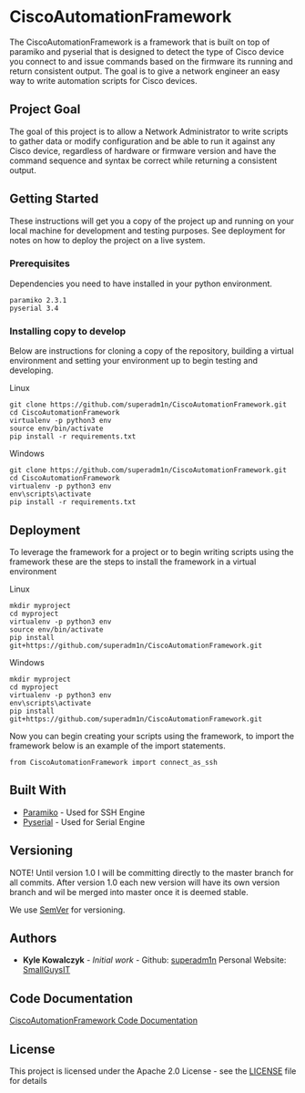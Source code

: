 # CiscoAutomationFramework

The CiscoAutomationFramework is a framework that is built on top of paramiko and pyserial that is designed to detect the type of Cisco device you connect to and issue commands based on the firmware its running and return consistent output. The goal is to give a network engineer an easy way to write automation scripts for Cisco devices.

## Project Goal

The goal of this project is to allow a Network Administrator to write scripts to gather data or modify configuration and be able to  run it against any Cisco device, regardless of hardware or firmware version and have the command sequence and syntax be correct while returning a consistent output.

## Getting Started

These instructions will get you a copy of the project up and running on your local machine for development and testing purposes. See deployment for notes on how to deploy the project on a live system.

### Prerequisites

Dependencies you need to have installed in your python environment.

```
paramiko 2.3.1
pyserial 3.4
```

### Installing copy to develop

Below are instructions for cloning a copy of the repository, building a virtual environment and setting your environment up to begin testing and developing.

Linux
```
git clone https://github.com/superadm1n/CiscoAutomationFramework.git
cd CiscoAutomationFramework
virtualenv -p python3 env
source env/bin/activate
pip install -r requirements.txt
```

Windows

```
git clone https://github.com/superadm1n/CiscoAutomationFramework.git
cd CiscoAutomationFramework
virtualenv -p python3 env
env\scripts\activate
pip install -r requirements.txt
```


## Deployment

To leverage the framework for a project or to begin writing scripts using the framework these are the steps to install the framework in a virtual environment

Linux
```
mkdir myproject
cd myproject
virtualenv -p python3 env
source env/bin/activate
pip install git+https://github.com/superadm1n/CiscoAutomationFramework.git
```

Windows

```
mkdir myproject
cd myproject
virtualenv -p python3 env
env\scripts\activate
pip install git+https://github.com/superadm1n/CiscoAutomationFramework.git
```

Now you can begin creating your scripts using the framework, to import the framework below is an example of the import statements.

```
from CiscoAutomationFramework import connect_as_ssh
```

## Built With

* [Paramiko](http://www.paramiko.org/) - Used for SSH Engine
* [Pyserial](https://pythonhosted.org/pyserial/) - Used for Serial Engine


## Versioning

NOTE! Until version 1.0 I will be committing directly to the master branch for all commits. 
After version 1.0 each new version will have its own version branch and wil be merged into master
once it is deemed stable.

We use [SemVer](http://semver.org/) for versioning.

## Authors

* **Kyle Kowalczyk** - *Initial work* - Github: [superadm1n](https://github.com/superadm1n) Personal Website: [SmallGuysIT](https://smallguysit.com)

## Code Documentation
[CiscoAutomationFramework Code Documentation](http://git.smallguysit.com/)

## License

This project is licensed under the Apache 2.0 License - see the [LICENSE](https://github.com/superadm1n/CiscoAutomationFramework/blob/master/LICENSE) file for details

